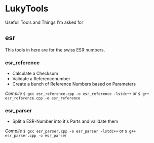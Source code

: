 # LukyTools

Usefull Tools and Things I'm asked for

## esr

This tools in here are for the swiss ESR numbers.

### esr_reference
* Calculate a Checksum
* Validate a Referencenumber
* Create a bunch of Reference Numbers based on Parameters

*Compile*
`$ gcc esr_reference.cpp -o esr_reference -lstdc++`
or
`$ g++ esr_reference.cpp -o esr_reference`

### esr_parser
* Split a ESR-Number into it's Parts and validate them

*Compile*
`$ gcc esr_parser.cpp -o esr_parser -lstdc++`
or
`$ g++ esr_parser.cpp -o esr_parser`
